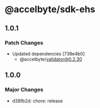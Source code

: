 # @accelbyte/sdk-ehs

## 1.0.1

### Patch Changes

- Updated dependencies [738e4b0]
  - @accelbyte/validator@0.2.30

## 1.0.0

### Major Changes

- d38fb2d: chore: release
